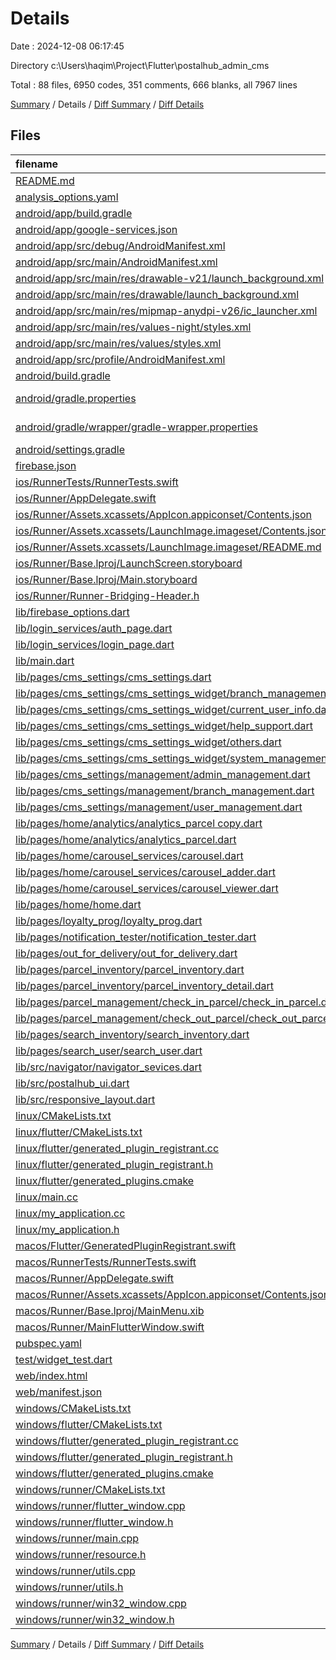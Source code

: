 # Details

Date : 2024-12-08 06:17:45

Directory c:\\Users\\haqim\\Project\\Flutter\\postalhub_admin_cms

Total : 88 files,  6950 codes, 351 comments, 666 blanks, all 7967 lines

[Summary](results.md) / Details / [Diff Summary](diff.md) / [Diff Details](diff-details.md)

## Files
| filename | language | code | comment | blank | total |
| :--- | :--- | ---: | ---: | ---: | ---: |
| [README.md](/README.md) | Markdown | 10 | 0 | 7 | 17 |
| [analysis_options.yaml](/analysis_options.yaml) | YAML | 6 | 22 | 4 | 32 |
| [android/app/build.gradle](/android/app/build.gradle) | Gradle | 58 | 6 | 10 | 74 |
| [android/app/google-services.json](/android/app/google-services.json) | JSON | 49 | 0 | 0 | 49 |
| [android/app/src/debug/AndroidManifest.xml](/android/app/src/debug/AndroidManifest.xml) | XML | 3 | 4 | 1 | 8 |
| [android/app/src/main/AndroidManifest.xml](/android/app/src/main/AndroidManifest.xml) | XML | 34 | 11 | 1 | 46 |
| [android/app/src/main/res/drawable-v21/launch_background.xml](/android/app/src/main/res/drawable-v21/launch_background.xml) | XML | 4 | 7 | 2 | 13 |
| [android/app/src/main/res/drawable/launch_background.xml](/android/app/src/main/res/drawable/launch_background.xml) | XML | 4 | 7 | 2 | 13 |
| [android/app/src/main/res/mipmap-anydpi-v26/ic_launcher.xml](/android/app/src/main/res/mipmap-anydpi-v26/ic_launcher.xml) | XML | 6 | 0 | 0 | 6 |
| [android/app/src/main/res/values-night/styles.xml](/android/app/src/main/res/values-night/styles.xml) | XML | 9 | 9 | 1 | 19 |
| [android/app/src/main/res/values/styles.xml](/android/app/src/main/res/values/styles.xml) | XML | 9 | 9 | 1 | 19 |
| [android/app/src/profile/AndroidManifest.xml](/android/app/src/profile/AndroidManifest.xml) | XML | 6 | 4 | 1 | 11 |
| [android/build.gradle](/android/build.gradle) | Gradle | 16 | 0 | 3 | 19 |
| [android/gradle.properties](/android/gradle.properties) | Java Properties | 3 | 0 | 1 | 4 |
| [android/gradle/wrapper/gradle-wrapper.properties](/android/gradle/wrapper/gradle-wrapper.properties) | Java Properties | 5 | 0 | 1 | 6 |
| [android/settings.gradle](/android/settings.gradle) | Gradle | 22 | 2 | 5 | 29 |
| [firebase.json](/firebase.json) | JSON | 41 | 0 | 1 | 42 |
| [ios/RunnerTests/RunnerTests.swift](/ios/RunnerTests/RunnerTests.swift) | Swift | 7 | 2 | 4 | 13 |
| [ios/Runner/AppDelegate.swift](/ios/Runner/AppDelegate.swift) | Swift | 12 | 0 | 2 | 14 |
| [ios/Runner/Assets.xcassets/AppIcon.appiconset/Contents.json](/ios/Runner/Assets.xcassets/AppIcon.appiconset/Contents.json) | JSON | 122 | 0 | 1 | 123 |
| [ios/Runner/Assets.xcassets/LaunchImage.imageset/Contents.json](/ios/Runner/Assets.xcassets/LaunchImage.imageset/Contents.json) | JSON | 23 | 0 | 1 | 24 |
| [ios/Runner/Assets.xcassets/LaunchImage.imageset/README.md](/ios/Runner/Assets.xcassets/LaunchImage.imageset/README.md) | Markdown | 3 | 0 | 2 | 5 |
| [ios/Runner/Base.lproj/LaunchScreen.storyboard](/ios/Runner/Base.lproj/LaunchScreen.storyboard) | XML | 36 | 1 | 1 | 38 |
| [ios/Runner/Base.lproj/Main.storyboard](/ios/Runner/Base.lproj/Main.storyboard) | XML | 25 | 1 | 1 | 27 |
| [ios/Runner/Runner-Bridging-Header.h](/ios/Runner/Runner-Bridging-Header.h) | C++ | 1 | 0 | 1 | 2 |
| [lib/firebase_options.dart](/lib/firebase_options.dart) | Dart | 62 | 12 | 5 | 79 |
| [lib/login_services/auth_page.dart](/lib/login_services/auth_page.dart) | Dart | 24 | 0 | 3 | 27 |
| [lib/login_services/login_page.dart](/lib/login_services/login_page.dart) | Dart | 175 | 4 | 14 | 193 |
| [lib/main.dart](/lib/main.dart) | Dart | 31 | 2 | 4 | 37 |
| [lib/pages/cms_settings/cms_settings.dart](/lib/pages/cms_settings/cms_settings.dart) | Dart | 112 | 4 | 8 | 124 |
| [lib/pages/cms_settings/cms_settings_widget/branch_management.dart](/lib/pages/cms_settings/cms_settings_widget/branch_management.dart) | Dart | 70 | 1 | 4 | 75 |
| [lib/pages/cms_settings/cms_settings_widget/current_user_info.dart](/lib/pages/cms_settings/cms_settings_widget/current_user_info.dart) | Dart | 95 | 1 | 4 | 100 |
| [lib/pages/cms_settings/cms_settings_widget/help_support.dart](/lib/pages/cms_settings/cms_settings_widget/help_support.dart) | Dart | 122 | 1 | 4 | 127 |
| [lib/pages/cms_settings/cms_settings_widget/others.dart](/lib/pages/cms_settings/cms_settings_widget/others.dart) | Dart | 128 | 1 | 4 | 133 |
| [lib/pages/cms_settings/cms_settings_widget/system_management.dart](/lib/pages/cms_settings/cms_settings_widget/system_management.dart) | Dart | 142 | 1 | 4 | 147 |
| [lib/pages/cms_settings/management/admin_management.dart](/lib/pages/cms_settings/management/admin_management.dart) | Dart | 196 | 9 | 15 | 220 |
| [lib/pages/cms_settings/management/branch_management.dart](/lib/pages/cms_settings/management/branch_management.dart) | Dart | 283 | 4 | 13 | 300 |
| [lib/pages/cms_settings/management/user_management.dart](/lib/pages/cms_settings/management/user_management.dart) | Dart | 19 | 0 | 3 | 22 |
| [lib/pages/home/analytics/analytics_parcel copy.dart](/lib/pages/home/analytics/analytics_parcel%20copy.dart) | Dart | 68 | 1 | 5 | 74 |
| [lib/pages/home/analytics/analytics_parcel.dart](/lib/pages/home/analytics/analytics_parcel.dart) | Dart | 118 | 4 | 10 | 132 |
| [lib/pages/home/carousel_services/carousel.dart](/lib/pages/home/carousel_services/carousel.dart) | Dart | 0 | 0 | 1 | 1 |
| [lib/pages/home/carousel_services/carousel_adder.dart](/lib/pages/home/carousel_services/carousel_adder.dart) | Dart | 115 | 4 | 14 | 133 |
| [lib/pages/home/carousel_services/carousel_viewer.dart](/lib/pages/home/carousel_services/carousel_viewer.dart) | Dart | 149 | 3 | 11 | 163 |
| [lib/pages/home/home.dart](/lib/pages/home/home.dart) | Dart | 182 | 4 | 5 | 191 |
| [lib/pages/loyalty_prog/loyalty_prog.dart](/lib/pages/loyalty_prog/loyalty_prog.dart) | Dart | 120 | 6 | 11 | 137 |
| [lib/pages/notification_tester/notification_tester.dart](/lib/pages/notification_tester/notification_tester.dart) | Dart | 74 | 7 | 14 | 95 |
| [lib/pages/out_for_delivery/out_for_delivery.dart](/lib/pages/out_for_delivery/out_for_delivery.dart) | Dart | 38 | 2 | 5 | 45 |
| [lib/pages/parcel_inventory/parcel_inventory.dart](/lib/pages/parcel_inventory/parcel_inventory.dart) | Dart | 255 | 3 | 26 | 284 |
| [lib/pages/parcel_inventory/parcel_inventory_detail.dart](/lib/pages/parcel_inventory/parcel_inventory_detail.dart) | Dart | 376 | 8 | 12 | 396 |
| [lib/pages/parcel_management/check_in_parcel/check_in_parcel.dart](/lib/pages/parcel_management/check_in_parcel/check_in_parcel.dart) | Dart | 360 | 12 | 20 | 392 |
| [lib/pages/parcel_management/check_out_parcel/check_out_parcel.dart](/lib/pages/parcel_management/check_out_parcel/check_out_parcel.dart) | Dart | 357 | 2 | 25 | 384 |
| [lib/pages/search_inventory/search_inventory.dart](/lib/pages/search_inventory/search_inventory.dart) | Dart | 630 | 5 | 19 | 654 |
| [lib/pages/search_user/search_user.dart](/lib/pages/search_user/search_user.dart) | Dart | 220 | 2 | 21 | 243 |
| [lib/src/navigator/navigator_sevices.dart](/lib/src/navigator/navigator_sevices.dart) | Dart | 181 | 0 | 8 | 189 |
| [lib/src/postalhub_ui.dart](/lib/src/postalhub_ui.dart) | Dart | 97 | 3 | 3 | 103 |
| [lib/src/responsive_layout.dart](/lib/src/responsive_layout.dart) | Dart | 19 | 0 | 3 | 22 |
| [linux/CMakeLists.txt](/linux/CMakeLists.txt) | CMake | 118 | 0 | 28 | 146 |
| [linux/flutter/CMakeLists.txt](/linux/flutter/CMakeLists.txt) | CMake | 79 | 0 | 10 | 89 |
| [linux/flutter/generated_plugin_registrant.cc](/linux/flutter/generated_plugin_registrant.cc) | C++ | 15 | 4 | 5 | 24 |
| [linux/flutter/generated_plugin_registrant.h](/linux/flutter/generated_plugin_registrant.h) | C++ | 5 | 5 | 6 | 16 |
| [linux/flutter/generated_plugins.cmake](/linux/flutter/generated_plugins.cmake) | CMake | 21 | 0 | 6 | 27 |
| [linux/main.cc](/linux/main.cc) | C++ | 5 | 0 | 2 | 7 |
| [linux/my_application.cc](/linux/my_application.cc) | C++ | 82 | 17 | 26 | 125 |
| [linux/my_application.h](/linux/my_application.h) | C++ | 7 | 7 | 5 | 19 |
| [macos/Flutter/GeneratedPluginRegistrant.swift](/macos/Flutter/GeneratedPluginRegistrant.swift) | Swift | 28 | 3 | 4 | 35 |
| [macos/RunnerTests/RunnerTests.swift](/macos/RunnerTests/RunnerTests.swift) | Swift | 7 | 2 | 4 | 13 |
| [macos/Runner/AppDelegate.swift](/macos/Runner/AppDelegate.swift) | Swift | 8 | 0 | 2 | 10 |
| [macos/Runner/Assets.xcassets/AppIcon.appiconset/Contents.json](/macos/Runner/Assets.xcassets/AppIcon.appiconset/Contents.json) | JSON | 68 | 0 | 1 | 69 |
| [macos/Runner/Base.lproj/MainMenu.xib](/macos/Runner/Base.lproj/MainMenu.xib) | XML | 343 | 0 | 1 | 344 |
| [macos/Runner/MainFlutterWindow.swift](/macos/Runner/MainFlutterWindow.swift) | Swift | 12 | 0 | 4 | 16 |
| [pubspec.yaml](/pubspec.yaml) | YAML | 45 | 3 | 9 | 57 |
| [test/widget_test.dart](/test/widget_test.dart) | Dart | 14 | 10 | 7 | 31 |
| [web/index.html](/web/index.html) | HTML | 19 | 15 | 5 | 39 |
| [web/manifest.json](/web/manifest.json) | JSON | 35 | 0 | 1 | 36 |
| [windows/CMakeLists.txt](/windows/CMakeLists.txt) | CMake | 89 | 0 | 20 | 109 |
| [windows/flutter/CMakeLists.txt](/windows/flutter/CMakeLists.txt) | CMake | 98 | 0 | 12 | 110 |
| [windows/flutter/generated_plugin_registrant.cc](/windows/flutter/generated_plugin_registrant.cc) | C++ | 27 | 4 | 5 | 36 |
| [windows/flutter/generated_plugin_registrant.h](/windows/flutter/generated_plugin_registrant.h) | C++ | 5 | 5 | 6 | 16 |
| [windows/flutter/generated_plugins.cmake](/windows/flutter/generated_plugins.cmake) | CMake | 26 | 0 | 6 | 32 |
| [windows/runner/CMakeLists.txt](/windows/runner/CMakeLists.txt) | CMake | 34 | 0 | 7 | 41 |
| [windows/runner/flutter_window.cpp](/windows/runner/flutter_window.cpp) | C++ | 49 | 7 | 16 | 72 |
| [windows/runner/flutter_window.h](/windows/runner/flutter_window.h) | C++ | 20 | 5 | 9 | 34 |
| [windows/runner/main.cpp](/windows/runner/main.cpp) | C++ | 30 | 4 | 10 | 44 |
| [windows/runner/resource.h](/windows/runner/resource.h) | C++ | 9 | 6 | 2 | 17 |
| [windows/runner/utils.cpp](/windows/runner/utils.cpp) | C++ | 54 | 2 | 10 | 66 |
| [windows/runner/utils.h](/windows/runner/utils.h) | C++ | 8 | 6 | 6 | 20 |
| [windows/runner/win32_window.cpp](/windows/runner/win32_window.cpp) | C++ | 210 | 24 | 55 | 289 |
| [windows/runner/win32_window.h](/windows/runner/win32_window.h) | C++ | 48 | 31 | 24 | 103 |

[Summary](results.md) / Details / [Diff Summary](diff.md) / [Diff Details](diff-details.md)